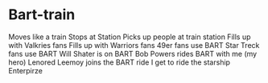 # Bart-train
Moves like a train 
Stops at Station
Picks up people at train station
Fills up with Valkries fans
Fills up with Warriors fans
 49er fans use BART
 Star Treck fans use BART
 Will Shater is on BART
 Bob Powers rides BART with me (my hero)
 Lenored Leemoy joins the BART ride
 I get to ride the starship Enterpirze 
 
